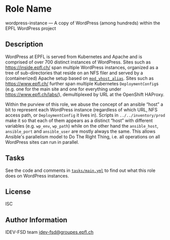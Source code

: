 Role Name
=========

wordpress-instance — A copy of WordPress (among hundreds) within the EPFL WordPress project

Description
-----------

WordPress at EPFL is served from Kubernetes and Apache and is
comprised of over 700 distinct instances of WordPress. Sites such as
https://inside.epfl.ch/ span multiple WordPress instances, organized
as a tree of sub-directories that reside on an NFS filer and served by
a (containerized) Apache setup based on
[`mod_vhost_alias`](https://httpd.apache.org/docs/2.4/mod/mod_vhost_alias.html).
Sites such as https://www.epfl.ch/ further span multiple Kubernetes
`DeploymentConfig`s (e.g. one for the main site and one for everything
under https://www.epfl.ch/labs/), demultiplexed by URL at the
OpenShift HAProxy.

Within the purview of this role, we abuse the concept of an ansible
“host” a bit to represent each WordPress instance (regardless of which
URL, NFS access path, or `DeploymentConfig` it lives in). Scripts in
`../../inventory/prod` make it so that each of them appears as a
distinct “host” with different variables (e.g. `wp_env`, `wp_path`)
while on the other hand the `ansible_host`, `ansible_port` and
`ansible_user` are mostly always the same. This allows Ansible's
parallelism model to Do The Right Thing, i.e. all operations on all
WordPress sites can run in parallel.

Tasks
-----

See the code and comments in [`tasks/main.yml`](tasks/main.yml) to
find out what this role does on WordPress instances.

License
-------

ISC

Author Information
------------------

IDEV-FSD team <idev-fsd@groupes.epfl.ch>

